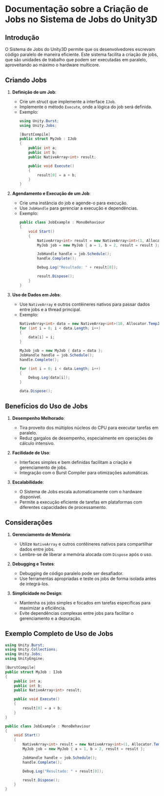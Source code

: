
# Documentação sobre a Criação de Jobs no Sistema de Jobs do Unity3D

## Introdução

O Sistema de Jobs do Unity3D permite que os desenvolvedores escrevam código paralelo de maneira eficiente. Este sistema facilita a criação de jobs, que são unidades de trabalho que podem ser executadas em paralelo, aproveitando ao máximo o hardware multicore.

## Criando Jobs

1. **Definição de um Job**:
   - Crie um struct que implemente a interface `IJob`.
   - Implemente o método `Execute`, onde a lógica do job será definida.
   - Exemplo:
     ```csharp
     using Unity.Burst;
     using Unity.Jobs;

     [BurstCompile]
     public struct MyJob : IJob
     {
         public int a;
         public int b;
         public NativeArray<int> result;

         public void Execute()
         {
             result[0] = a + b;
         }
     }
     ```

2. **Agendamento e Execução de um Job**:
   - Crie uma instância do job e agende-o para execução.
   - Use `JobHandle` para gerenciar a execução e dependências.
   - Exemplo:
     ```csharp
     public class JobExample : MonoBehaviour
     {
         void Start()
         {
             NativeArray<int> result = new NativeArray<int>(1, Allocator.TempJob);
             MyJob job = new MyJob { a = 1, b = 2, result = result };

             JobHandle handle = job.Schedule();
             handle.Complete();

             Debug.Log("Resultado: " + result[0]);

             result.Dispose();
         }
     }
     ```

3. **Uso de Dados em Jobs**:
   - Use `NativeArray` e outros contêineres nativos para passar dados entre jobs e a thread principal.
   - Exemplo:
     ```csharp
     NativeArray<int> data = new NativeArray<int>(10, Allocator.TempJob);
     for (int i = 0; i < data.Length; i++)
     {
         data[i] = i;
     }

     MyJob job = new MyJob { data = data };
     JobHandle handle = job.Schedule();
     handle.Complete();

     for (int i = 0; i < data.Length; i++)
     {
         Debug.Log(data[i]);
     }

     data.Dispose();
     ```

## Benefícios do Uso de Jobs

1. **Desempenho Melhorado**:
   - Tira proveito dos múltiplos núcleos do CPU para executar tarefas em paralelo.
   - Reduz gargalos de desempenho, especialmente em operações de cálculo intensivo.

2. **Facilidade de Uso**:
   - Interfaces simples e bem definidas facilitam a criação e gerenciamento de jobs.
   - Integração com o Burst Compiler para otimizações automáticas.

3. **Escalabilidade**:
   - O Sistema de Jobs escala automaticamente com o hardware disponível.
   - Permite a execução eficiente de tarefas em plataformas com diferentes capacidades de processamento.

## Considerações

1. **Gerenciamento de Memória**:
   - Utilize `NativeArray` e outros contêineres nativos para compartilhar dados entre jobs.
   - Lembre-se de liberar a memória alocada com `Dispose` após o uso.

2. **Debugging e Testes**:
   - Debugging de código paralelo pode ser desafiador.
   - Use ferramentas apropriadas e teste os jobs de forma isolada antes de integrá-los.

3. **Simplicidade no Design**:
   - Mantenha os jobs simples e focados em tarefas específicas para maximizar a eficiência.
   - Evite dependências complexas entre jobs para facilitar o gerenciamento e a depuração.

## Exemplo Completo de Uso de Jobs

```csharp
using Unity.Burst;
using Unity.Collections;
using Unity.Jobs;
using UnityEngine;

[BurstCompile]
public struct MyJob : IJob
{
    public int a;
    public int b;
    public NativeArray<int> result;

    public void Execute()
    {
        result[0] = a + b;
    }
}

public class JobExample : MonoBehaviour
{
    void Start()
    {
        NativeArray<int> result = new NativeArray<int>(1, Allocator.TempJob);
        MyJob job = new MyJob { a = 1, b = 2, result = result };

        JobHandle handle = job.Schedule();
        handle.Complete();

        Debug.Log("Resultado: " + result[0]);

        result.Dispose();
    }
}
```

